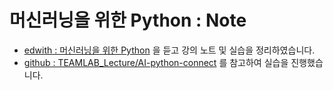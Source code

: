 # 머신러닝을 위한 Python : Note

* [edwith : 머신러닝을 위한 Python](https://www.edwith.org/aipython/) 을 듣고 강의 노트 및 실습을 정리하였습니다.
* [github : TEAMLAB_Lecture/AI-python-connect](https://github.com/TEAMLAB-Lecture/AI-python-connect/tree/master/codes/ch_1/news) 를 참고하여 실습을 진행했습니다.